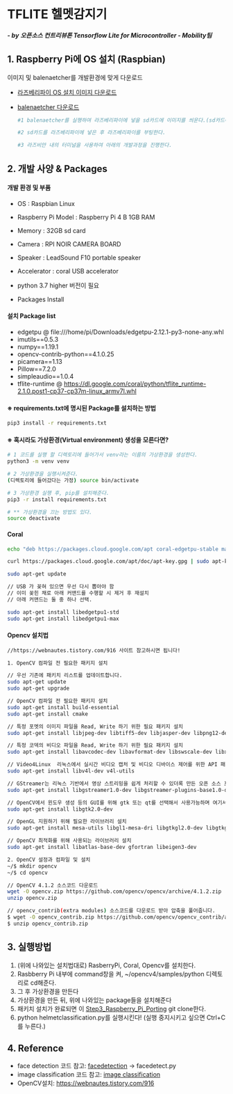 # TFLITE 헬멧감지기

 ##### - by 오픈소스 컨트리뷰톤 Tensorflow Lite for Microcontroller - Mobility팀



## 1. Raspberry Pi에 OS 설치 (Raspbian)

이미지 및 balenaetcher를 개발환경에 맞게 다운로드

- [라즈베리파이 OS 설치 이미지 다운로드](https://www.raspberrypi.org/downloads/)

- [balenaetcher 다운로드](https://www.balena.io/etcher/)

  ```bash
  #1 balenaetcher를 실행하여 라즈베리파이에 넣을 sd카드에 이미지를 씌운다.(sd카드에 flash만 해주면 됨)

  #2 sd카드를 라즈베리파이에 넣은 후 라즈베리파이를 부팅한다.

  #3 라즈비안 내의 터미널을 사용하여 아래의 개발과정을 진행한다.
  ```

## 2. 개발 사양 & Packages

  #### 개발 환경 및 부품

  - OS : Raspbian Linux

  - Raspberry Pi Model : Raspberry Pi 4 B 1GB RAM

  - Memory : 32GB sd card

  - Camera : RPI NOIR CAMERA BOARD

  - Speaker : LeadSound F10 portable speaker

  - Accelerator : coral USB accelerator

  - python 3.7 higher 버전이 필요

  - Packages Install

  #### 설치 Package list

  - edgetpu @ file:///home/pi/Downloads/edgetpu-2.12.1-py3-none-any.whl
  - imutils==0.5.3
  - numpy==1.19.1
  - opencv-contrib-python==4.1.0.25
  - picamera==1.13
  - Pillow==7.2.0
  - simpleaudio==1.0.4
  - tflite-runtime @ https://dl.google.com/coral/python/tflite_runtime-2.1.0.post1-cp37-cp37m-linux_armv7l.whl   

  #### ※ requirements.txt에 명시된 Package를 설치하는 방법



  ```bash
  pip3 install -r requirements.txt
  ```





  #### ※ 혹시라도 가상환경(Virtual environment) 생성을 모른다면?

  ```bash
  # 1 코드를 실행 할 디렉토리에 들어가서 venv라는 이름의 가상환경을 생성한다.
  python3 -m venv venv

  # 2 가상환경을 실행시켜준다.
  (디렉토리에 들어갔다는 가정) source bin/activate

  # 3 가상환경 실행 후, pip를 설치해준다.
  pip3 -r install requirements.txt

  # ** 가상환경을 끄는 방법도 있다.
  source deactivate

  ```



  ####    Coral

  ```bash
  echo "deb https://packages.cloud.google.com/apt coral-edgetpu-stable main" | sudo tee /etc/apt/sources.list.d/coral-edgetpu.list

  curl https://packages.cloud.google.com/apt/doc/apt-key.gpg | sudo apt-key add -

  sudo apt-get update

  // USB 가 꽂혀 있으면 우선 다시 뽑아야 함
  // 이미 꽂힌 채로 아래 커맨드를 수행할 시 제거 후 재설치
  // 아래 커맨드는 둘 중 하나 선택.

  sudo apt-get install libedgetpu1-std
  sudo apt-get install libedgetpu1-max
  ```

  #### 		Opencv 설치법

  ```bash
  //https://webnautes.tistory.com/916 사이트 참고하시면 됩니다!

  1. OpenCV 컴파일 전 필요한 패키지 설치

  // 우선 기존에 패키치 리스트를 업데이트합니다.
  sudo apt-get update
  sudo apt-get upgrade

  // OpenCV 컴파일 전 필요한 패키지 설치
  sudo apt-get install build-essential
  sudo apt-get install cmake

  // 특정 포멧의 이미지 파일을 Read, Write 하기 위한 필요 패키지 설치
  sudo apt-get install libjpeg-dev libtiff5-dev libjasper-dev libpng12-dev

  // 특정 코덱의 비디오 파일을 Read, Write 하기 위한 필요 패키지 설치
  sudo apt-get install libavcodec-dev libavformat-dev libswscale-dev libxvidcore-dev libx264-dev libxine2-dev

  // Video4Linux  리눅스에서 실시간 비디오 캡처 및 비디오 디바이스 제어를 위한 API 패키지 설치
  sudo apt-get install libv4l-dev v4l-utils

  // GStreamer는 리눅스 기반에서 영상 스트리밍을 쉽게 처리할 수 있더록 만든 오픈 소스 프레임워크 이다.
  sudo apt-get install libgstreamer1.0-dev libgstreamer-plugins-base1.0-dev

  // OpenCV에서 윈도우 생성 등의 GUI를 위해 gtk 또는 qt를 선택해서 사용가능하며 여기서는 gtk2를 지정해준다.
  sudo apt-get install libgtk2.0-dev

  // OpenGL 지원하기 위해 필요한 라이브러리 설치
  sudo apt-get install mesa-utils libgl1-mesa-dri libgtkgl2.0-dev libgtkglext1-dev

  // OpenCV 최적화를 위해 사용되는 라이브러리 설치
  sudo apt-get install libatlas-base-dev gfortran libeigen3-dev

  2. OpenCV 설정과 컴파일 및 설치
  ~/$ mkdir opencv
  ~/$ cd opencv

  // OpenCV 4.1.2 소스코드 다운로드
  wget -O opencv.zip https://github.com/opencv/opencv/archive/4.1.2.zip
  unzip opencv.zip

  // opencv_contrib(extra modules) 소스코드를 다운로드 받아 압축을 풀어줍니다.
  $ wget -O opencv_contrib.zip https://github.com/opencv/opencv_contrib/archive/4.1.2.zip
  $ unzip opencv_contrib.zip

  ```



## 3. 실행방법

1. (위에 나와있는 설치법대로) RasberryPi, Coral, Opencv를 설치한다.
2. Rasbberry Pi 내부에 command창을 켜,  ~/opencv4/samples/python 디렉토리로 cd해준다.
3. 그 후 가상환경을 만든다
4. 가상환경을 만든 뒤, 위에 나와있는 package들을 설치해준다
5. 패키치 설치가 완료되면 이 [Step3_Raspberry_Pi_Porting](https://github.com/yunho0130/tensorflow-lite/tree/master/usecase_watchya_mobility/Step3_Raspberry_Pi_Porting)  git clone한다.
6. python helmetclassification.py를 실행시킨다! (실행 중지시키고 싶으면 Ctrl+C를 누른다.)



## 4. Reference

- face detection 코드 참고: [facedetection](https://github.com/opencv/opencv/tree/master/samples/python) -> facedetect.py
- image classification 코드 참고: [image classification](https://github.com/tensorflow/examples/tree/master/lite/examples/image_classification/raspberry_pi)
- OpenCV설치: https://webnautes.tistory.com/916
